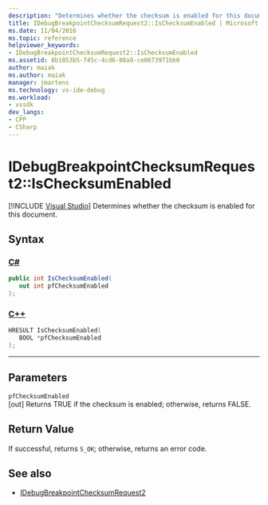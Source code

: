 ```yaml
---
description: "Determines whether the checksum is enabled for this document."
title: IDebugBreakpointChecksumRequest2::IsChecksumEnabled | Microsoft Docs
ms.date: 11/04/2016
ms.topic: reference
helpviewer_keywords:
- IDebugBreakpointChecksumRequest2::IsChecksumEnabled
ms.assetid: 8b1853b5-745c-4cd6-88a9-ce0673971bb0
author: maiak
ms.author: maiak
manager: jmartens
ms.technology: vs-ide-debug
ms.workload:
- vssdk
dev_langs:
- CPP
- CSharp
---
```

# IDebugBreakpointChecksumRequest2::IsChecksumEnabled

 [!INCLUDE [Visual Studio](~/includes/applies-to-version/vs-windows-only.md)]
Determines whether the checksum is enabled for this document.

## Syntax

### [C#](#tab/csharp)
```csharp
public int IsChecksumEnabled(
   out int pfChecksumEnabled
);
```
### [C++](#tab/cpp)
```cpp
HRESULT IsChecksumEnabled(
   BOOL *pfChecksumEnabled
);
```
---

## Parameters
`pfChecksumEnabled`\
[out] Returns TRUE if the checksum is enabled; otherwise, returns FALSE.

## Return Value
 If successful, returns `S_OK`; otherwise, returns an error code.

## See also
- [IDebugBreakpointChecksumRequest2](../../../extensibility/debugger/reference/idebugbreakpointchecksumrequest2.md)
